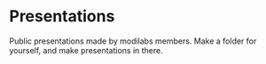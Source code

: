 Presentations
=============

Public presentations made by modilabs members. Make a folder for yourself, and make presentations in there.
